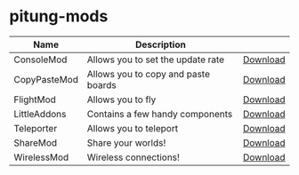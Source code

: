# pitung-mods

| Name         | Description                         |                                                                        |
|--------------|-------------------------------------|:----------------------------------------------------------------------:|
| ConsoleMod   | Allows you to set the update rate   | [Download](http://pipe0481.heliohost.org/pitung/mods/download.php?mod=RateEr)|
| CopyPasteMod | Allows you to copy and paste boards | [Download](http://pipe0481.heliohost.org/pitung/mods/download.php?mod=CopyPasteMod)|
| FlightMod    | Allows you to fly                   |   [Download](http://pipe0481.heliohost.org/pitung/mods/download.php?mod=FlightMod)|
| LittleAddons | Contains a few handy components     | [Download](http://pipe0481.heliohost.org/pitung/mods/download.php?mod=LittleAddons)| 
| Teleporter   | Allows you to teleport              |  [Download](http://pipe0481.heliohost.org/pitung/mods/download.php?mod=Teleporter)|
| ShareMod     | Share your worlds!                  | [Download](http://pipe0481.heliohost.org/pitung/mods/download.php?mod=ShareMod)|
| WirelessMod  | Wireless connections!               | [Download](http://pipe0481.heliohost.org/pitung/mods/download.php?mod=WirelessMod)|
